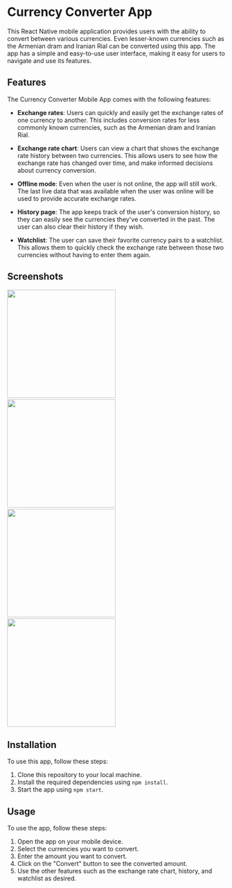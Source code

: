 
# Currency Converter App

This React Native mobile application provides users with the ability to convert between various currencies. Even lesser-known currencies such as the Armenian dram and Iranian Rial can be converted using this app. The app has a simple and easy-to-use user interface, making it easy for users to navigate and use its features.


## Features

The Currency Converter Mobile App comes with the following features:

-   **Exchange rates**: Users can quickly and easily get the exchange rates of one currency to another. This includes conversion rates for less commonly known currencies, such as the Armenian dram and Iranian Rial.
    
-   **Exchange rate chart**: Users can view a chart that shows the exchange rate history between two currencies. This allows users to see how the exchange rate has changed over time, and make informed decisions about currency conversion.
    
-   **Offline mode**: Even when the user is not online, the app will still work. The last live data that was available when the user was online will be used to provide accurate exchange rates.
    
-   **History page**: The app keeps track of the user's conversion history, so they can easily see the currencies they've converted in the past. The user can also clear their history if they wish.
    
-   **Watchlist**: The user can save their favorite currency pairs to a watchlist. This allows them to quickly check the exchange rate between those two currencies without having to enter them again.
    

## Screenshots

<p float="center">
<img src="https://github.com/siddharth424/currency-converter/assets/73775321/dde44c85-4c66-4e71-91e8-e42e9cbdfcbb" width="250"/>&emsp;
<img src="https://github.com/siddharth424/currency-converter/assets/73775321/74b67c27-72d8-4398-bd71-352af38d1577" width="250"/>&emsp;
<img src="https://github.com/siddharth424/currency-converter/assets/73775321/d554e882-58a9-4e6d-8113-8d721eeeb303" width="250"/>&emsp;
<img src="https://github.com/siddharth424/currency-converter/assets/73775321/688116bb-d7c5-405a-84c9-c0588b6bd70b" width="250" />
</p>

## Installation

To use this app, follow these steps:

1.  Clone this repository to your local machine.
2.  Install the required dependencies using `npm install`.
3.  Start the app using `npm start`.

## Usage

To use the app, follow these steps:

1.  Open the app on your mobile device.
2.  Select the currencies you want to convert.
3.  Enter the amount you want to convert.
4.  Click on the "Convert" button to see the converted amount.
5.  Use the other features such as the exchange rate chart, history, and watchlist as desired.


